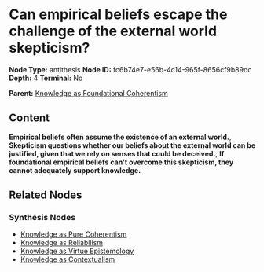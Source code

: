 # Can empirical beliefs escape the challenge of the external world skepticism?

**Node Type:** antithesis
**Node ID:** fc6b74e7-e56b-4c14-965f-8656cf9b89dc
**Depth:** 4
**Terminal:** No

**Parent:** [Knowledge as Foundational Coherentism](knowledge-as-foundational-coherentism-synthesis-3f4dc615-d6ea-4f76-af5b-cd12d5fee831.md)

## Content

**Empirical beliefs often assume the existence of an external world.**, **Skepticism questions whether our beliefs about the external world can be justified, given that we rely on senses that could be deceived.**, **If foundational empirical beliefs can't overcome this skepticism, they cannot adequately support knowledge.**

## Related Nodes

### Synthesis Nodes

- [Knowledge as Pure Coherentism](knowledge-as-pure-coherentism-synthesis-6cc086ea-c61f-4419-8f2f-36cda00cb17d.md)
- [Knowledge as Reliabilism](knowledge-as-reliabilism-synthesis-1dda80cd-6e96-4fbf-9b49-5e686a1cec54.md)
- [Knowledge as Virtue Epistemology](knowledge-as-virtue-epistemology-synthesis-72e0e897-23b1-47ce-a9b4-b230064f8d26.md)
- [Knowledge as Contextualism](knowledge-as-contextualism-synthesis-d08e9072-2e87-4891-ad9d-37cd3ea0d3fc.md)
